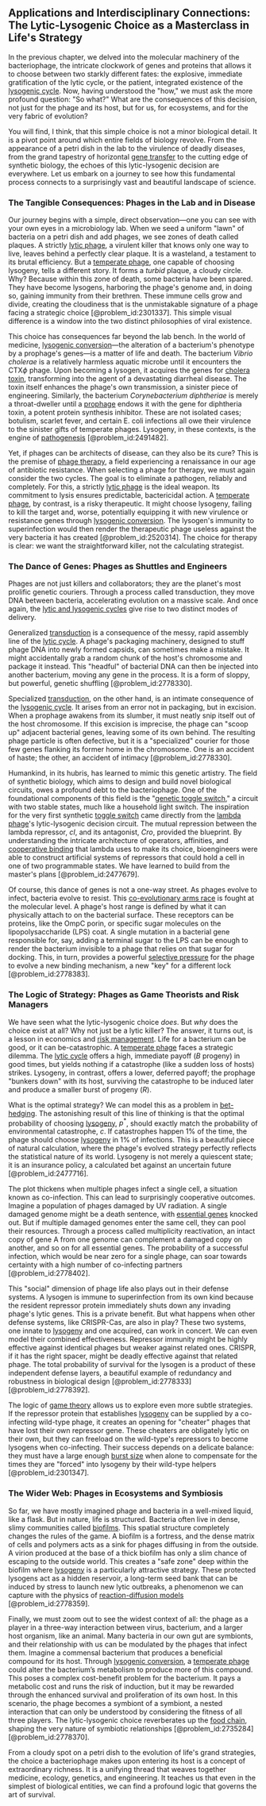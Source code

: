 ## Applications and Interdisciplinary Connections: The Lytic-Lysogenic Choice as a Masterclass in Life's Strategy

In the previous chapter, we delved into the molecular machinery of the bacteriophage, the intricate clockwork of genes and proteins that allows it to choose between two starkly different fates: the explosive, immediate gratification of the lytic cycle, or the patient, integrated existence of the [lysogenic cycle](@article_id:140702). Now, having understood the "how," we must ask the more profound question: "So what?" What are the consequences of this decision, not just for the phage and its host, but for us, for ecosystems, and for the very fabric of evolution?

You will find, I think, that this simple choice is not a minor biological detail. It is a pivot point around which entire fields of biology revolve. From the appearance of a petri dish in the lab to the virulence of deadly diseases, from the grand tapestry of horizontal [gene transfer](@article_id:144704) to the cutting edge of synthetic biology, the echoes of this lytic-lysogenic decision are everywhere. Let us embark on a journey to see how this fundamental process connects to a surprisingly vast and beautiful landscape of science.

### The Tangible Consequences: Phages in the Lab and in Disease

Our journey begins with a simple, direct observation—one you can see with your own eyes in a microbiology lab. When we seed a uniform "lawn" of bacteria on a petri dish and add phages, we see zones of death called plaques. A strictly [lytic phage](@article_id:180807), a virulent killer that knows only one way to live, leaves behind a perfectly clear plaque. It is a wasteland, a testament to its brutal efficiency. But a [temperate phage](@article_id:140139), one capable of choosing lysogeny, tells a different story. It forms a *turbid* plaque, a cloudy circle. Why? Because within this zone of death, some bacteria have been spared. They have become lysogens, harboring the phage's genome and, in doing so, gaining immunity from their brethren. These immune cells grow and divide, creating the cloudiness that is the unmistakable signature of a phage facing a strategic choice [@problem_id:2301337]. This simple visual difference is a window into the two distinct philosophies of viral existence.

This choice has consequences far beyond the lab bench. In the world of medicine, [lysogenic conversion](@article_id:143894)—the alteration of a bacterium's phenotype by a prophage's genes—is a matter of life and death. The bacterium *Vibrio cholerae* is a relatively harmless aquatic microbe until it encounters the CTX$\phi$ phage. Upon becoming a lysogen, it acquires the genes for [cholera toxin](@article_id:184615), transforming into the agent of a devastating diarrheal disease. The toxin itself enhances the phage's own transmission, a sinister piece of engineering. Similarly, the bacterium *Corynebacterium diphtheriae* is merely a throat-dweller until a [prophage](@article_id:145634) endows it with the gene for diphtheria toxin, a potent protein synthesis inhibitor. These are not isolated cases; botulism, scarlet fever, and certain E. coli infections all owe their virulence to the sinister gifts of temperate phages. Lysogeny, in these contexts, is the engine of [pathogenesis](@article_id:192472) [@problem_id:2491482].

Yet, if phages can be architects of disease, can they also be its cure? This is the premise of [phage therapy](@article_id:139206), a field experiencing a renaissance in our age of antibiotic resistance. When selecting a phage for therapy, we must again consider the two cycles. The goal is to eliminate a pathogen, reliably and completely. For this, a strictly [lytic phage](@article_id:180807) is the ideal weapon. Its commitment to lysis ensures predictable, bactericidal action. A [temperate phage](@article_id:140139), by contrast, is a risky therapeutic. It might choose lysogeny, failing to kill the target and, worse, potentially equipping it with new virulence or resistance genes through [lysogenic conversion](@article_id:143894). The lysogen's immunity to superinfection would then render the therapeutic phage useless against the very bacteria it has created [@problem_id:2520314]. The choice for therapy is clear: we want the straightforward killer, not the calculating strategist.

### The Dance of Genes: Phages as Shuttles and Engineers

Phages are not just killers and collaborators; they are the planet's most prolific genetic couriers. Through a process called transduction, they move DNA between bacteria, accelerating evolution on a massive scale. And once again, the [lytic and lysogenic cycles](@article_id:268021) give rise to two distinct modes of delivery.

Generalized [transduction](@article_id:139325) is a consequence of the messy, rapid assembly line of the [lytic cycle](@article_id:146436). A phage's packaging machinery, designed to stuff phage DNA into newly formed capsids, can sometimes make a mistake. It might accidentally grab a random chunk of the host's chromosome and package it instead. This "headful" of bacterial DNA can then be injected into another bacterium, moving any gene in the process. It is a form of sloppy, but powerful, genetic shuffling [@problem_id:2778330].

Specialized [transduction](@article_id:139325), on the other hand, is an intimate consequence of the [lysogenic cycle](@article_id:140702). It arises from an error not in packaging, but in excision. When a prophage awakens from its slumber, it must neatly snip itself out of the host chromosome.
If this excision is imprecise, the phage can "scoop up" adjacent bacterial genes, leaving some of its own behind. The resulting phage particle is often defective, but it is a "specialized" courier for those few genes flanking its former home in the chromosome. One is an accident of haste; the other, an accident of intimacy [@problem_id:2778330].

Humankind, in its hubris, has learned to mimic this genetic artistry. The field of synthetic biology, which aims to design and build novel biological circuits, owes a profound debt to the bacteriophage. One of the foundational components of this field is the "[genetic toggle switch](@article_id:183055)," a circuit with two stable states, much like a household light switch. The inspiration for the very first synthetic [toggle switch](@article_id:266866) came directly from the [lambda phage](@article_id:152855)'s lytic-lysogenic decision circuit. The mutual repression between the lambda repressor, $cI$, and its antagonist, $Cro$, provided the blueprint. By understanding the intricate architecture of operators, affinities, and [cooperative binding](@article_id:141129) that lambda uses to make its choice, bioengineers were able to construct artificial systems of repressors that could hold a cell in one of two programmable states. We have learned to build from the master's plans [@problem_id:2477679].

Of course, this dance of genes is not a one-way street. As phages evolve to infect, bacteria evolve to resist. This [co-evolutionary arms race](@article_id:149696) is fought at the molecular level. A phage's host range is defined by what it can physically attach to on the bacterial surface. These receptors can be proteins, like the $\text{OmpC}$ porin, or specific sugar molecules on the lipopolysaccharide (LPS) coat. A single mutation in a bacterial gene responsible for, say, adding a terminal sugar to the LPS can be enough to render the bacterium invisible to a phage that relies on that sugar for docking. This, in turn, provides a powerful [selective pressure](@article_id:167042) for the phage to evolve a new binding mechanism, a new "key" for a different lock [@problem_id:2778383].

### The Logic of Strategy: Phages as Game Theorists and Risk Managers

We have seen what the lytic-lysogenic choice *does*. But *why* does the choice exist at all? Why not just be a lytic killer? The answer, it turns out, is a lesson in economics and [risk management](@article_id:140788). Life for a bacterium can be good, or it can be-catastrophic. A [temperate phage](@article_id:140139) faces a strategic dilemma. The [lytic cycle](@article_id:146436) offers a high, immediate payoff ($B$ progeny) in good times, but yields nothing if a catastrophe (like a sudden loss of hosts) strikes. Lysogeny, in contrast, offers a lower, deferred payoff; the prophage "bunkers down" with its host, surviving the catastrophe to be induced later and produce a smaller burst of progeny ($R$).

What is the optimal strategy? We can model this as a problem in [bet-hedging](@article_id:193187). The astonishing result of this line of thinking is that the optimal probability of choosing [lysogeny](@article_id:164755), $p^{\ast}$, should exactly match the probability of environmental catastrophe, $c$. If catastrophes happen $1\%$ of the time, the phage should choose [lysogeny](@article_id:164755) in $1\%$ of infections. This is a beautiful piece of natural calculation, where the phage's evolved strategy perfectly reflects the statistical nature of its world. Lysogeny is not merely a quiescent state; it is an insurance policy, a calculated bet against an uncertain future [@problem_id:2477716].

The plot thickens when multiple phages infect a single cell, a situation known as co-infection. This can lead to surprisingly cooperative outcomes. Imagine a population of phages damaged by UV radiation. A single damaged genome might be a death sentence, with [essential genes](@article_id:199794) knocked out. But if multiple damaged genomes enter the same cell, they can pool their resources. Through a process called multiplicity reactivation, an intact copy of gene A from one genome can complement a damaged copy on another, and so on for all essential genes. The probability of a successful infection, which would be near zero for a single phage, can soar towards certainty with a high number of co-infecting partners [@problem_id:2778402].

This "social" dimension of phage life also plays out in their defense systems. A lysogen is immune to superinfection from its own kind because the resident repressor protein immediately shuts down any invading phage's lytic genes. This is a private benefit. But what happens when other defense systems, like CRISPR-Cas, are also in play? These two systems, one innate to [lysogeny](@article_id:164755) and one acquired, can work in concert. We can even model their combined effectiveness. Repressor immunity might be highly effective against identical phages but weaker against related ones. CRISPR, if it has the right spacer, might be deadly effective against that related phage. The total probability of survival for the lysogen is a product of these independent defense layers, a beautiful example of redundancy and robustness in biological design [@problem_id:2778333] [@problem_id:2778392].

The logic of [game theory](@article_id:140236) allows us to explore even more subtle strategies. If the repressor protein that establishes [lysogeny](@article_id:164755) can be supplied by a co-infecting wild-type phage, it creates an opening for "cheater" phages that have lost their own repressor gene. These cheaters are obligately lytic on their own, but they can freeload on the wild-type's repressors to become lysogens when co-infecting. Their success depends on a delicate balance: they must have a large enough [burst size](@article_id:275126) when alone to compensate for the times they are "forced" into lysogeny by their wild-type helpers [@problem_id:2301347].

### The Wider Web: Phages in Ecosystems and Symbiosis

So far, we have mostly imagined phage and bacteria in a well-mixed liquid, like a flask. But in nature, life is structured. Bacteria often live in dense, slimy communities called [biofilms](@article_id:140735). This spatial structure completely changes the rules of the game. A biofilm is a fortress, and the dense matrix of cells and polymers acts as a sink for phages diffusing in from the outside. A virion produced at the base of a thick biofilm has only a slim chance of escaping to the outside world. This creates a "safe zone" deep within the biofilm where [lysogeny](@article_id:164755) is a particularly attractive strategy. These protected lysogens act as a hidden reservoir, a long-term seed bank that can be induced by stress to launch new lytic outbreaks, a phenomenon we can capture with the physics of [reaction-diffusion models](@article_id:181682) [@problem_id:2778359].

Finally, we must zoom out to see the widest context of all: the phage as a player in a three-way interaction between virus, bacterium, and a larger host organism, like an animal. Many bacteria in our own gut are symbionts, and their relationship with us can be modulated by the phages that infect them. Imagine a commensal bacterium that produces a beneficial compound for its host. Through [lysogenic conversion](@article_id:143894), a [temperate phage](@article_id:140139) could alter the bacterium’s metabolism to produce more of this compound. This poses a complex cost-benefit problem for the bacterium. It pays a metabolic cost and runs the risk of induction, but it may be rewarded through the enhanced survival and proliferation of its own host. In this scenario, the phage becomes a symbiont of a symbiont, a nested interaction that can only be understood by considering the fitness of all three players. The lytic-lysogenic choice reverberates up the [food chain](@article_id:143051), shaping the very nature of symbiotic relationships [@problem_id:2735284] [@problem_id:2778370].

From a cloudy spot on a petri dish to the evolution of life's grand strategies, the choice a bacteriophage makes upon entering its host is a concept of extraordinary richness. It is a unifying thread that weaves together medicine, ecology, genetics, and engineering. It teaches us that even in the simplest of biological entities, we can find a profound logic that governs the art of survival.